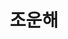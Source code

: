 ---
layout: hubs
key: Q17964206
title: 조운해
name: 조운해
image: 
description: 강북삼성병원 이사장
score: 0.0002482896108015042
degree: 4
---